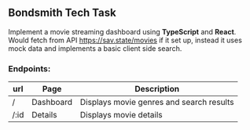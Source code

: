 ## Bondsmith Tech Task

Implement a movie streaming dashboard using **TypeScript** and **React**.
Would fetch from API https://sav.state/movies if it set up, instead it uses mock data and implements a basic client side search.

### Endpoints: 
|url|Page|Description|
|---|---|---|
|/|Dashboard|Displays movie genres and search results|
|/:id|Details|Displays movie details|
